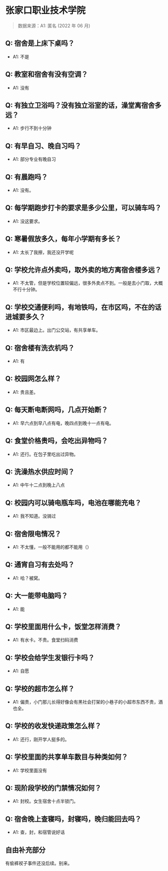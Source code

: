 # 张家口职业技术学院

> 数据来源：A1: 匿名 (2022 年 06 月)

## Q: 宿舍是上床下桌吗？

- A1: 不是

## Q: 教室和宿舍有没有空调？

- A1: 没有

## Q: 有独立卫浴吗？没有独立浴室的话，澡堂离宿舍多远？

- A1: 步行不到十分钟

## Q: 有早自习、晚自习吗？

- A1: 部分专业有晚自习

## Q: 有晨跑吗？

- A1: 没有。

## Q: 每学期跑步打卡的要求是多少公里，可以骑车吗？

- A1: 没这要求。

## Q: 寒暑假放多久，每年小学期有多长？

- A1: 太长了我擦，我还没开学呢

## Q: 学校允许点外卖吗，取外卖的地方离宿舍楼多远？

- A1: 不太管，但是学校位置较偏远，很多外卖点不到。一般是去小门取，大概不行十分钟。

## Q: 学校交通便利吗，有地铁吗，在市区吗，不在的话进城要多久？

- A1: 市区最边上。出门公交站，有共享单车。

## Q: 宿舍楼有洗衣机吗？

- A1: 有

## Q: 校园网怎么样？

- A1: 贵且差。

## Q: 每天断电断网吗，几点开始断？

- A1: 早六点到早八点有电，晚四点到晚十一点有电。

## Q: 食堂价格贵吗，会吃出异物吗？

- A1: 还行。在包子里吃出过异物。

## Q: 洗澡热水供应时间？

- A1: 中午十二点到晚上八点

## Q: 校园内可以骑电瓶车吗，电池在哪能充电？

- A1: 我不知道。没骑过

## Q: 宿舍限电情况？

- A1: 不太懂，一般不能用的都不能用（）

## Q: 通宵自习有去处吗？

- A1: 哈？被窝。

## Q: 大一能带电脑吗？

- A1: 能

## Q: 学校里面用什么卡，饭堂怎样消费？

- A1: 有水卡。不贵。食堂扫码消费

## Q: 学校会给学生发银行卡吗？

- A1: 自愿

## Q: 学校的超市怎么样？

- A1: 偏贵，小门那儿长得好像会有黑社会打架的小巷子的小超市东西不贵，酒也全。

## Q: 学校的收发快递政策怎么样？

- A1: 还行，刚开学人挺多的。

## Q: 学校里面的共享单车数目与种类如何？

- A1: 学校里面没有

## Q: 现阶段学校的门禁情况如何？

- A1: 封校。女生宿舍十点半锁门。

## Q: 宿舍晚上查寝吗，封寝吗，晚归能回去吗？

- A1: 查，封，和宿管说好话

## 自由补充部分

有偷裤衩子事件还没后续。别来。